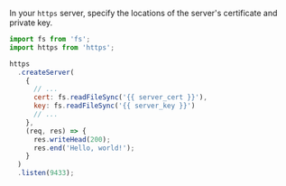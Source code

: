 In your `https` server, specify the locations of the server's certificate and private key.

```javascript
import fs from 'fs';
import https from 'https';

https
  .createServer(
    {
      // ...
      cert: fs.readFileSync('{{ server_cert }}'),
      key: fs.readFileSync('{{ server_key }}')
      // ...
    },
    (req, res) => {
      res.writeHead(200);
      res.end('Hello, world!');
    }
  )
  .listen(9433);
```
